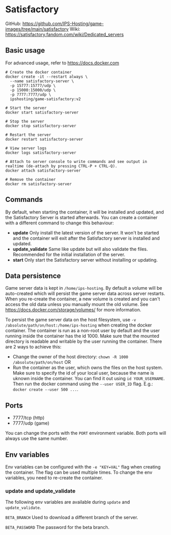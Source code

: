 # Satisfactory

GitHub: https://github.com/IPS-Hosting/game-images/tree/main/satisfactory
Wiki: https://satisfactory.fandom.com/wiki/Dedicated_servers

## Basic usage

For advanced usage, refer to https://docs.docker.com

```shell
# Create the docker container
docker create -it --restart always \
  --name satisfactory-server \
  -p 15777:15777/udp \
  -p 15000:15000/udp \
  -p 7777:7777/udp \
  ipshosting/game-satisfactory:v2

# Start the server
docker start satisfactory-server

# Stop the server
docker stop satisfactory-server

# Restart the server
docker restart satisfactory-server

# View server logs
docker logs satisfactory-server

# Attach to server console to write commands and see output in realtime (de-attach by pressing CTRL-P + CTRL-Q).
docker attach satisfactory-server

# Remove the container
docker rm satisfactory-server
```

## Commands

By default, when starting the container, it will be installed and updated, and the Satisfactory Server is started afterwards.
You can create a container with a different command to change this behaviour:

- **update** Only install the latest version of the server. It won't be started and the container will exit after the Satisfactory server is installed and updated.
- **update_validate** Same like update but will also validate the files. Recommended for the initial installation of the server.
- **start** Only start the Satisfactory server without installing or updating.

## Data persistence

Game server data is kept in `/home/ips-hosting`.
By default a volume will be auto-created which will persist the game server data across server restarts.
When you re-create the container, a new volume is created and you can't access the old data unless you manually mount the old volume.
See https://docs.docker.com/storage/volumes/ for more information.

To persist the game server data on the host filesystem, use `-v /absolute/path/on/host:/home/ips-hosting` when creating the docker container.
The container is run as a non-root user by default and the user running inside the container has the id 1000. Make sure that the mounted directory is readable and writable by the user running the container. There are 2 ways to achieve this:

- Change the owner of the host directory: `chown -R 1000 /absolute/path/on/host` OR
- Run the container as the user, which owns the files on the host system. Make sure to specify the id of your local user, because the name is uknown inside the container. You can find it out using `id YOUR_USERNAME`. Then run the docker command using the `--user USER_ID` flag. E.g.: `docker create --user 500 ...`.

## Ports

- 7777/tcp (http)
- 7777/udp (game)

You can change the ports with the `PORT` environment variable. Both ports will always use the same number.

## Env variables

Env variables can be configured with the `-e "KEY=VAL"` flag when creating the container. The flag can be used multiple times.
To change the env variables, you need to re-create the container.

### update and update_validate

The following env variables are available during `update` and `update_validate`.

`BETA_BRANCH` Used to download a different branch of the server.

`BETA_PASSWORD` The password for the beta branch.
